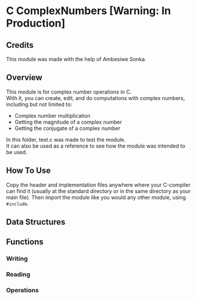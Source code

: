# C ComplexNumbers [Warning: In Production]
## Credits
This module was made with the help of Ambesiwe Sonka.

## Overview
This module is for complex number operations in C.<br>
With it, you can create, edit, and do computations with complex numbers, including but not limited to:
- Complex number multiplication
- Getting the magnitude of a complex number
- Getting the conjugate of a complex number

In this folder, test.c was made to test the module.<br>
It can also be used as a reference to see how the module was intended to be used.

## How To Use
Copy the header and implementation files anywhere where your C-compiler can find it (usually at the standard directory or in the same directory as your main file). Then import the module like you would any other module, using `#include`.

## Data Structures

## Functions
### Writing

### Reading

### Operations
